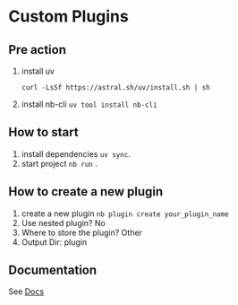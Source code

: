 # Custom Plugins

## Pre action

1. install uv

    ```shell
    curl -LsSf https://astral.sh/uv/install.sh | sh
    ```

2. install nb-cli `uv tool install nb-cli`

## How to start

1. install dependencies `uv sync`.
2. start project `nb run` .

## How to create a new plugin

1. create a new plugin `nb plugin create your_plugin_name`
2. Use nested plugin? No
3. Where to store the plugin? Other
4. Output Dir: plugin

## Documentation

See [Docs](https://nonebot.dev/)
